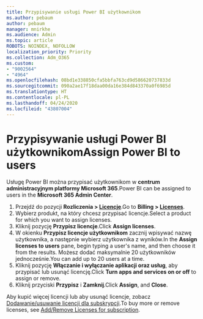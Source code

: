 ```yaml
---
title: Przypisywanie usługi Power BI użytkownikom
ms.author: pebaum
author: pebaum
manager: mnirkhe
ms.audience: Admin
ms.topic: article
ROBOTS: NOINDEX, NOFOLLOW
localization_priority: Priority
ms.collection: Adm_O365
ms.custom:
- "9002564"
- "4964"
ms.openlocfilehash: 08bd1e338850cfa5bbfa763cd9d586620737833d
ms.sourcegitcommit: 090a2ae17f18daa00da16e384d843370a0f6985d
ms.translationtype: HT
ms.contentlocale: pl-PL
ms.lasthandoff: 04/24/2020
ms.locfileid: "43807004"
---
```

# <a name="assign-power-bi-to-users"></a><span data-ttu-id="583da-102">Przypisywanie usługi Power BI użytkownikom</span><span class="sxs-lookup"><span data-stu-id="583da-102">Assign Power BI to users</span></span>

<span data-ttu-id="583da-103">Usługę Power BI można przypisać użytkownikom w **centrum administracyjnym platformy Microsoft 365**.</span><span class="sxs-lookup"><span data-stu-id="583da-103">Power BI can be assigned to users in the **Microsoft 365 Admin Center**.</span></span>  

1. <span data-ttu-id="583da-104">Przejdź do pozycji **Rozliczenia > [Licencje](https://go.microsoft.com/fwlink/p/?linkid=842264)**.</span><span class="sxs-lookup"><span data-stu-id="583da-104">Go to **Billing > [Licenses](https://go.microsoft.com/fwlink/p/?linkid=842264)**.</span></span>
2. <span data-ttu-id="583da-105">Wybierz produkt, na który chcesz przypisać licencje.</span><span class="sxs-lookup"><span data-stu-id="583da-105">Select a product for which you want to assign licenses.</span></span>
3. <span data-ttu-id="583da-106">Kliknij pozycję **Przypisz licencje**.</span><span class="sxs-lookup"><span data-stu-id="583da-106">Click **Assign licenses**.</span></span>
4. <span data-ttu-id="583da-107">W okienku **Przypisz licencje użytkownikom** zacznij wpisywać nazwę użytkownika, a następnie wybierz użytkownika z wyników.</span><span class="sxs-lookup"><span data-stu-id="583da-107">In the **Assign licenses to users** pane, begin typing a user's name, and then choose it from the results.</span></span> <span data-ttu-id="583da-108">Możesz dodać maksymalnie 20 użytkowników jednocześnie.</span><span class="sxs-lookup"><span data-stu-id="583da-108">You can add up to 20 users at a time.</span></span>
5. <span data-ttu-id="583da-109">Kliknij pozycję **Włączanie i wyłączanie aplikacji oraz usług**, aby przypisać lub usunąć licencję.</span><span class="sxs-lookup"><span data-stu-id="583da-109">Click **Turn apps and services on or off** to assign or remove.</span></span>
6. <span data-ttu-id="583da-110">Kliknij przyciski **Przypisz** i **Zamknij**.</span><span class="sxs-lookup"><span data-stu-id="583da-110">Click **Assign**, and **Close**.</span></span>

<span data-ttu-id="583da-111">Aby kupić więcej licencji lub aby usunąć licencje, zobacz [Dodawanie/usuwanie licencji dla subskrypcji](https://docs.microsoft.com/microsoft-365/commerce/licenses/buy-licenses?view=o365-worldwide#add-or-remove-licenses-for-your-business-subscription).</span><span class="sxs-lookup"><span data-stu-id="583da-111">To buy more or remove licenses, see [Add/Remove Licenses for subscription](https://docs.microsoft.com/microsoft-365/commerce/licenses/buy-licenses?view=o365-worldwide#add-or-remove-licenses-for-your-business-subscription).</span></span>

